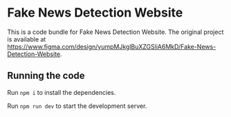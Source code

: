 
  # Fake News Detection Website

  This is a code bundle for Fake News Detection Website. The original project is available at https://www.figma.com/design/yumpMJkglBuXZGSliA6MkD/Fake-News-Detection-Website.

  ## Running the code

  Run `npm i` to install the dependencies.

  Run `npm run dev` to start the development server.
  